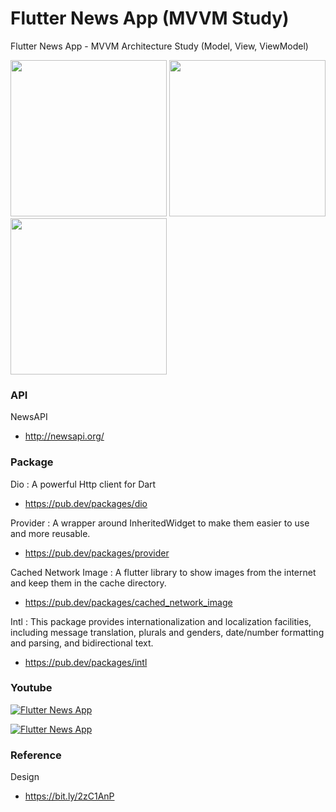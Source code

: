 # Flutter News App (MVVM Study)
Flutter News App - MVVM Architecture Study
(Model, View, ViewModel)

<img src="./readme/1.png" width="250"/> <img src="./readme/2.png" width="250"/> <img src="./readme/3.png" width="250"/> 

### API
NewsAPI
* http://newsapi.org/

### Package
Dio : A powerful Http client for Dart
* https://pub.dev/packages/dio

Provider : A wrapper around InheritedWidget to make them easier to use and more reusable.
* https://pub.dev/packages/provider

Cached Network Image : A flutter library to show images from the internet and keep them in the cache directory.
* https://pub.dev/packages/cached_network_image

Intl : This package provides internationalization and localization facilities, including message translation, plurals and genders, date/number formatting and parsing, and bidirectional text.
* https://pub.dev/packages/intl

### Youtube
[![Flutter News App ](./readme/youtube.png)](https://www.youtube.com/watch?v=7n2QprcdHMA)


[![Flutter News App ](./readme/youtube2.png)](https://www.youtube.com/watch?v=cY9VMlxfV9Y)


### Reference

Design
* https://bit.ly/2zC1AnP

